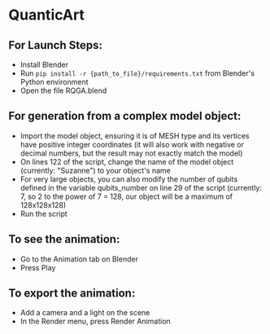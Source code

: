 # QuanticArt

## For Launch Steps:
 - Install Blender
 - Run `pip install -r {path_to_file}/requirements.txt` from Blender's Python environment
 - Open the file RQGA.blend

## For generation from a complex model object:
 - Import the model object, ensuring it is of MESH type and its vertices have positive integer coordinates (it will also work with negative or decimal numbers, but the result may not exactly match the model)
 - On lines 122 of the script, change the name of the model object (currently: "Suzanne") to your object's name
 - For very large objects, you can also modify the number of qubits defined in the variable qubits_number on line 29 of the script (currently: 7, so 2 to the power of 7 = 128, our object will be a maximum of 128x128x128)
 - Run the script

## To see the animation:
 - Go to the Animation tab on Blender
 - Press Play

## To export the animation:
 - Add a camera and a light on the scene
 - In the Render menu, press Render Animation